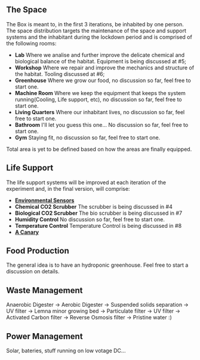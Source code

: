 ## The Space

The Box is meant to, in the first 3 iterations, be inhabited by one person. The space distribution targets the maintenance of the space and support systems and the inhabitant during the lockdown period and is comprised of the following rooms:

* **Lab** Where we analise and further improve the delicate chemical and biological balance of the habitat. Equipment is being discussed at #5;
* **Workshop** Where we repair and improve the mechanics and structure of the habitat. Tooling discussed at #6;
* **Greenhouse** Where we grow our food, no discussion so far, feel free to start one.
* **Machine Room** Where we keep the equipment that keeps the system running(Cooling, Life support, etc), no discussion so far, feel free to start one.
* **Living Quarters** Where our inhabitant lives, no discussion so far, feel free to start one.
* **Bathroom** I'll let you guess this one... No discussion so far, feel free to start one.
* **Gym** Staying fit, no discussion so far, feel free to start one.

Total area is yet to be defined based on how the areas are finally equipped.


## Life Support

The life support systems will be improved at each iteration of the experiment and, in the final version, will comprise:
* **[Environmental Sensors](environmental-sensors)**
* **Chemical CO2 Scrubber** The scrubber is being discussed in #4
* **Biological CO2 Scrubber** The bio scrubber is being discussed in #7
* **Humidity Control** No discussion so far, feel free to start one.
* **Temperature Control** Temperature Control is being discussed in #8
* **[A Canary](https://en.wikipedia.org/wiki/Domestic_canary#Miner.27s_canary)**

## Food Production
The general idea is to have an hydroponic greenhouse.
Feel free to start a discussion on details.

## Waste Management
Anaerobic Digester -> Aerobic Digester -> Suspended solids separation -> UV filter -> Lemna minor growing bed -> Particulate filter -> UV filter -> Activated Carbon filter -> Reverse Osmosis filter -> Pristine water :)

## Power Management
Solar, bateries, stuff running on low votage DC...